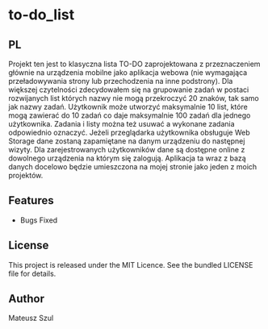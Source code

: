 # to-do_list

## PL

Projekt ten jest to klasyczna lista TO-DO zaprojektowana z przeznaczeniem
głównie na urządzenia mobilne jako aplikacja webowa (nie wymagająca przeładowywania strony lub przechodzenia na inne podstrony).
Dla większej czytelności zdecydowałem się na grupowanie zadań w postaci rozwijanych list których nazwy nie mogą
przekroczyć 20 znaków, tak samo jak nazwy zadań.
Użytkownik może utworzyć maksymalnie 10 list, które mogą zawierać do 10 zadań co daje maksymalnie 100 zadań dla jednego użytkownika.
Zadania i listy można też usuwać a wykonane zadania odpowiednio oznaczyć.
Jeżeli przeglądarka użytkownika obsługuje Web Storage dane zostaną zapamiętane na danym urządzeniu do następnej wizyty.
Dla zarejestrowanych użytkowników dane są dostępne online z dowolnego urządzenia na którym się zalogują.
Aplikacja ta wraz z bazą danych docelowo będzie umieszczona na mojej stronie jako jeden z moich projektów.

## Features

* Bugs Fixed

## License

This project is released under the MIT Licence. See the bundled LICENSE file for details.

## Author

Mateusz Szul
